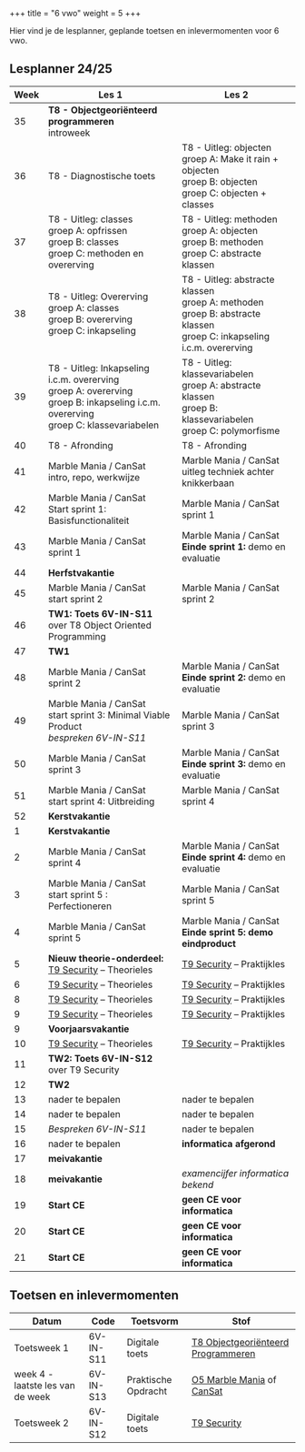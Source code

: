 +++
title = "6 vwo"
weight = 5
+++

Hier vind je de lesplanner, geplande toetsen en inlevermomenten voor 6 vwo.

<!--more-->

## Lesplanner 24/25

<!-- 
Tip voor het maken van nieuwe lesplanners:
Maak een bronbestand in Excel
Knip en plak de juiste kolommen naar een editor
Vervang tab door | (kan in texteditor maar ook in Word: knip en plak een tab in het zoeken veld en type | in vervangen veld)
Knip en plak het resultaat hieronder
-->



Week| Les 1 | Les 2
----|-------|------
35  | **T8 - Objectgeoriënteerd programmeren** <br/> introweek | 
36  | T8 - Diagnostische toets <br/> | T8 - Uitleg: objecten<br/>groep A: Make it rain + objecten<br/>groep B: objecten<br/>groep C: objecten + classes
37  | T8 - Uitleg: classes<br/>groep A: opfrissen<br/>groep B: classes<br/>groep C: methoden en overerving | T8 - Uitleg: methoden<br/>groep A: objecten<br/>groep B: methoden<br/>groep C: abstracte klassen
38  | T8 - Uitleg: Overerving<br/>groep A: classes<br/>groep B: overerving<br/>groep C: inkapseling | T8 - Uitleg: abstracte klassen<br/>groep A: methoden<br/>groep B: abstracte klassen<br/>groep C: inkapseling i.c.m. overerving
39  | T8 - Uitleg: Inkapseling i.c.m. overerving<br/>groep A: overerving<br/>groep B: inkapseling i.c.m. overerving<br/>groep C: klassevariabelen | T8 - Uitleg: klassevariabelen<br/>groep A: abstracte klassen<br/>groep B: klassevariabelen<br/>groep C: polymorfisme
40  | T8 - Afronding | T8 - Afronding
41  | Marble Mania / CanSat <br/>intro, repo, werkwijze | Marble Mania / CanSat <br/>uitleg techniek achter knikkerbaan
42  | Marble Mania / CanSat <br/>Start sprint 1: Basisfunctionaliteit | Marble Mania / CanSat <br/>sprint 1
43  | Marble Mania / CanSat <br/>sprint 1 | Marble Mania / CanSat <br/>**Einde sprint 1:** demo en evaluatie
44 | **Herfstvakantie**|
45 | Marble Mania / CanSat <br/>start sprint 2 | Marble Mania / CanSat <br/>sprint 2
46 | **TW1: Toets 6V-IN-S11** <br/> over T8 Object Oriented Programming|
47 | **TW1**|
48 | Marble Mania / CanSat <br/>sprint 2 | Marble Mania / CanSat <br/>**Einde sprint 2:** demo en evaluatie
49 | Marble Mania / CanSat <br/>start sprint 3: Minimal Viable Product <br/>*bespreken 6V-IN-S11* | Marble Mania / CanSat <br/>sprint 3
50 | Marble Mania / CanSat <br/>sprint 3 | Marble Mania / CanSat <br/>**Einde sprint 3:** demo en evaluatie
51 | Marble Mania / CanSat <br/>start sprint 4: Uitbreiding | Marble Mania / CanSat <br/>sprint 4
52 | **Kerstvakantie**|
1  | **Kerstvakantie**|
2  | Marble Mania / CanSat <br/> sprint 4 | Marble Mania / CanSat <br/>**Einde sprint 4:** demo en evaluatie
3  | Marble Mania / CanSat <br/> start sprint 5 : Perfectioneren | Marble Mania / CanSat <br/>sprint 5
4  | Marble Mania / CanSat <br/>sprint 5 | Marble Mania / CanSat <br/> **Einde sprint 5: demo eindproduct**
5  | **Nieuw theorie-onderdeel:** <br/>[T9 Security](/theorie/security/) – Theorieles | [T9 Security](/theorie/security/) – Praktijkles 
6  | [T9 Security](/theorie/security/) – Theorieles | [T9 Security](/theorie/security/) – Praktijkles
8  | [T9 Security](/theorie/security/) – Theorieles | [T9 Security](/theorie/security/) – Praktijkles
9  | [T9 Security](/theorie/security/) – Theorieles | [T9 Security](/theorie/security/) – Praktijkles
9  | **Voorjaarsvakantie**|
10  | [T9 Security](/theorie/security/) – Theorieles | [T9 Security](/theorie/security/) – Praktijkles
11  | **TW2: Toets 6V-IN-S12** <br/> over T9 Security |
12  | **TW2** |
13  | nader te bepalen | nader te bepalen
14  | nader te bepalen | nader te bepalen
15  | *Bespreken 6V-IN-S11* | nader te bepalen
16  | nader te bepalen | **informatica afgerond**
17  | **meivakantie** |
18  | **meivakantie** | *examencijfer informatica bekend*
19  | **Start CE** | **geen CE voor informatica**
20  | **Start CE** | **geen CE voor informatica**
21  | **Start CE** | **geen CE voor informatica**

## Toetsen en inlevermomenten

Datum        | Code     | Toetsvorm      | Stof
-------------|----------|----------------|-----
Toetsweek 1 | 6V-IN-S11 | Digitale toets | [T8 Objectgeoriënteerd Programmeren](/theorie/objectoriented/#leerdoelen)
week 4 - laatste les van de week | 6V-IN-S13 | Praktische Opdracht | [O5 Marble Mania](/opdrachten/knikkerbaan/) of [CanSat](https://esero.nl/paginas/doe-mee-aan-de-cansat-competitie)
Toetsweek 2 |6V-IN-S12 | Digitale toets | [T9 Security](/theorie/security/#leerdoelen) 
